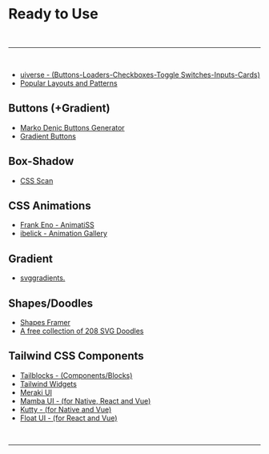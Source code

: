 # Ready to Use

<br>

---

<br>

- [uiverse - (Buttons-Loaders-Checkboxes-Toggle Switches-Inputs-Cards)](https://uiverse.io/)
- [Popular Layouts and Patterns](https://csslayout.io/)

## Buttons (+Gradient)

- [Marko Denic Buttons Generator](https://markodenic.com/tools/buttons-generator/)
- [Gradient Buttons](https://gradientbuttons.colorion.co/)

## Box-Shadow

- [CSS Scan](https://getcssscan.com/css-box-shadow-examples)

## CSS Animations

- [Frank Eno - AnimatiSS](https://xsgames.co/animatiss/?ref=producthunt)
- [ibelick - Animation Gallery](https://animation.ibelick.com/)

## Gradient

- [svggradients.](https://svggradients.com/)

## Shapes/Doodles

- [Shapes Framer](https://shapes.framer.website/)
- [A free collection of 208 SVG Doodles](https://svgdoodles.com)

## Tailwind CSS Components

- [Tailblocks - (Components/Blocks)](https://tailblocks.cc/)
- [Tailwind Widgets](https://tailwindwidgets.com/)
- [Meraki UI](https://merakiui.com/)
- [Mamba UI - (for Native, React and Vue)](https://mambaui.com/)
- [Kutty - (for Native and Vue)](https://kutty.netlify.app/components/)
- [Float UI - (for React and Vue)](https://floatui.com/)

<br>

---
